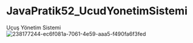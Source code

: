 # JavaPratik52_UcudYonetimSistemi
Uçuş Yönetim Sistemi
![238177244-ec6f081a-7061-4e59-aaa5-f490fa6f3fed](https://github.com/baranbicher/JavaPratik52_UcudYonetimSistemi/assets/92230401/b42444df-d432-413e-ae99-77a0524c4656)
